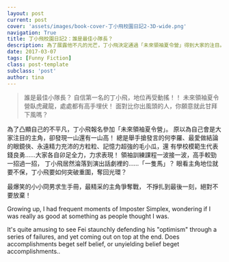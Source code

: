 ```yaml
---
layout: post
current: post
cover: 'assets/images/book-cover-丁小飛校園日記2-3D-wide.png'
navigation: True
title: 丁小飛校園日記2：誰是最佳小隊長？
description: 為了展露他不凡的光芒，丁小飛決定通過「未來領袖夏令營」得到大家的注目。沒想到發現一山還有一山高！高手較勁，大家各自卯足全力，丁小飛居然淪落到演出話劇裡的……「一隻馬」？眼看主角地位就要不保，丁小飛要如何突破重圍，奪回光環？
date: 2017-03-07
tags: [Funny Fiction]
class: post-template
subclass: 'post'
author: tina
---
```


> 誰是最佳小隊長？
> 自信第一名的丁小飛，地位再受動搖！！
> 未來領袖夏令營臥虎藏龍，處處都有高手埋伏！
> 面對比你出風頭的人，你願意就此甘拜下風嗎？

<!--more-->

為了凸顯自己的不平凡，丁小飛報名參加「未來領袖夏令營」。
原以為自己會是大家注目的主角，卻發現一山還有一山高！
總是舉手搶發言的何李羅、最愛做結論的眼鏡俠、永遠精力充沛的方粒粒、記憶力超強的毛小瓜，還
有學校模範生代表錢良勇……大家各自卯足全力，力求表現！
領袖訓練課程一波接一波，高手較勁一招過一招，
丁小飛居然淪落到演出話劇裡的……「一隻馬」？
眼看主角地位就要不保，丁小飛要如何突破重圍，奪回光環？

最爆笑的小小冏男求生手冊，最精采的主角爭奪戰，
不掙扎到最後一刻，絕對不要放棄！



Growing up, I had frequent moments of Imposter Simplex, wondering if I was really as good at something as people thought I was. 


It's quite amusing to see Fei staunchly defending his "optimism" through a series of failures, and yet coming out on top at the end. Does accomplishments beget self belief, or unyielding belief beget accomplishments..

<!--more-->

